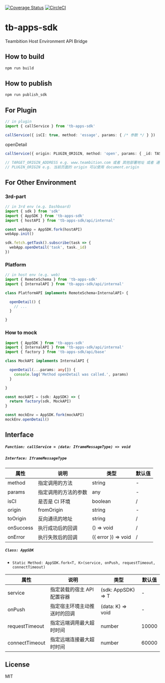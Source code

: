 [![Coverage Status](https://coveralls.io/repos/github/teambition/tb-apps-sdk/badge.svg?branch=master)](https://coveralls.io/github/teambition/tb-apps-sdk?branch=refactor/typescript)
[![CircleCI](https://circleci.com/gh/teambition/tb-apps-sdk.svg?style=svg)](https://circleci.com/gh/teambition/tb-apps-sdk)

# tb-apps-sdk

Teambition Host Environment API Bridge

## How to build

```js
npm run build
```

## How to publish
```js
npm run publish_sdk
```

## For Plugin

```ts
// in plugin
import { callService } from 'tb-apps-sdk'

callService({ isCI: true, method: 'essage', params: { /* 参数 */ } })
```

openDetail
```ts
callService({ origin: PLUGIN_ORIGIN, method: 'open', params: { _id: TASKID }, toOrigin: TARGET_ORIGIN_ADDRESS })

// TARGET_ORIGIN_ADDRESS e.g. www.teambition.com 或者 其他部署地址 或者 通配符 *
// PLUGIN_ORIGIN e.g. 当前页面的 origin 可以使用 document.origin
```

## For Other Environment

### 3rd-part

```ts
// in 3rd env (e.g. Dashboard)
import { sdk } from 'sdk'
import { AppSDK } from 'tb-apps-sdk'
import { hostAPI } from 'tb-apps-sdk/api/internal'

const webApp = AppSDK.fork(hostAPI)
webApp.init()

sdk.fetch.getTask().subscribe(task => {
  webApp.openDetail('task', task._id)
})
```

### Platform

```ts
// in host env (e.g. web)
import { RemoteSchema } from 'tb-apps-sdk'
import { InternalAPI } from 'tb-apps-sdk/api/internal'

class PlatformAPI implements RemoteSchema<InternalAPI> {

  openDetail() {
    // ...
  }

}
```

### How to mock

```ts
import { AppSDK } from 'tb-apps-sdk'
import { InternalAPI } from 'tb-apps-sdk/api/internal'
import { factory } from 'tb-apps-sdk/api/base'

class MockAPI implements InternalAPI {

  openDetail(...params: any[]) {
    console.log('Method openDetail was called.', params)
  }

}

const mockAPI = (sdk: AppSDK) => {
  return factory(sdk, MockAPI)
}

const mockEnv = AppSDK.fork(mockAPI)
mockEnv.openDetail()
```

## Interface
##### `Function: callService = (data: IframeMessageType) => void`

##### `Interface: IframeMessageType`

| 属性 | 说明 | 类型 | 默认值 |
| - | - | - | - |
| method | 指定调用的方法 | string | - |
| params | 指定调用的方法的参数 | any | - |
| isCI | 是否是 CI 环境 | boolean | / |
| origin | fromOrigin | string | - |
| toOrigin | 反向通讯的地址 | string | / |
| onSuccess | 执行成功后的回调 | () => void | / |
| onError | 执行失败后的回调 | ({ error }) => void | / |

##### `Class: AppSDK`

- ```Static Method: AppSDK.fork<T, K>(service, onPush, requestTimeout, connectTimeout)```

| 属性 | 说明 | 类型 | 默认值 |
| - | - | - | - |
| service | 指定装载的宿主 API 配置容器 | (sdk: AppSDK) => T | - |
| onPush | 指定宿主环境主动推送时的回调 | (data: K) => void | - |
| requestTimeout | 指定远端调用最大超时时间 | number | 10000 |
| connectTimeout | 指定远端连接最大超时时间 | number | 60000 |

## License
MIT

